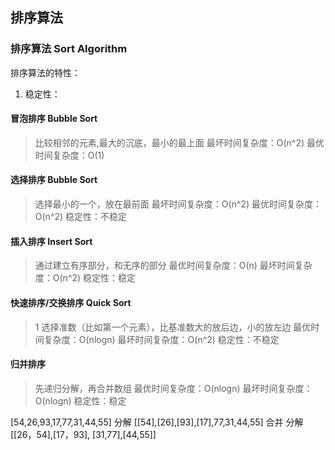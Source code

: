 ## 排序算法


### 排序算法 Sort Algorithm

排序算法的特性：
1. 稳定性：

#### 冒泡排序 Bubble Sort
> 比较相邻的元素,最大的沉底，最小的最上面
最坏时间复杂度：O(n^2)
最优时间复杂度：O(1)

#### 选择排序 Bubble Sort
> 选择最小的一个，放在最前面
最坏时间复杂度：O(n^2)
最优时间复杂度：O(n^2)
稳定性：不稳定

#### 插入排序 Insert Sort
> 通过建立有序部分，和无序的部分
最优时间复杂度：O(n)
最坏时间复杂度：O(n^2)
稳定性：稳定

#### 快速排序/交换排序 Quick Sort
> 1 选择准数（比如第一个元素），比基准数大的放后边，小的放左边
最优时间复杂度：O(nlogn)
最坏时间复杂度：O(n^2)
稳定性：不稳定

#### 归并排序
> 先递归分解，再合并数组
最优时间复杂度：O(nlogn)
最坏时间复杂度：O(nlogn)
稳定性：稳定
>
>
[54,26,93,17,77,31,44,55]
分解
[[54],[26],[93],[17],77,31,44,55]
合并 分解
[[26，54],[17，93], [31,77],[44,55]]
 
